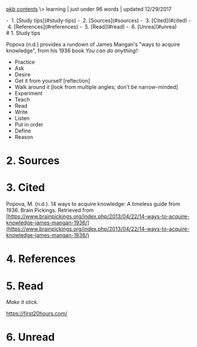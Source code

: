 <p class="path"><a href="../pkb.html">pkb contents</a> \> learning | just under 96 words | updated 12/29/2017</p><div class="TOC">- &nbsp;1. [Study tips](#study-tips)
- &nbsp;2. [Sources](#sources)
- &nbsp;3. [Cited](#cited)
- &nbsp;4. [References](#references)
- &nbsp;5. [Read](#read)
- &nbsp;6. [Unrea](#unrea)
</div>
# 1. Study tips

Popova (n.d.) provides a rundown of James Mangan's "ways to acquire knowledge", from his 1936 book _You can do anything!:_

- Practice
- Ask
- Desire
- Get it from yourself [reflection]
- Walk around it [look from multiple angles; don't be narrow-minded]
- Experiment
- Teach
- Read
- Write
- Listen
- Put in order
- Define
- Reason


# 2. Sources

# 3. Cited

Popova, M. (n.d.). 14 ways to acquire knowledge: A timeless guide from 1936. Brain Pickings. Retrieved from [https://www.brainpickings.org/index.php/2013/04/22/14-ways-to-acquire-knowledge-james-mangan-1936/](https://www.brainpickings.org/index.php/2013/04/22/14-ways-to-acquire-knowledge-james-mangan-1936/)

# 4. References

# 5. Read

_Make it stick._

https://first20hours.com/

# 6. Unread
